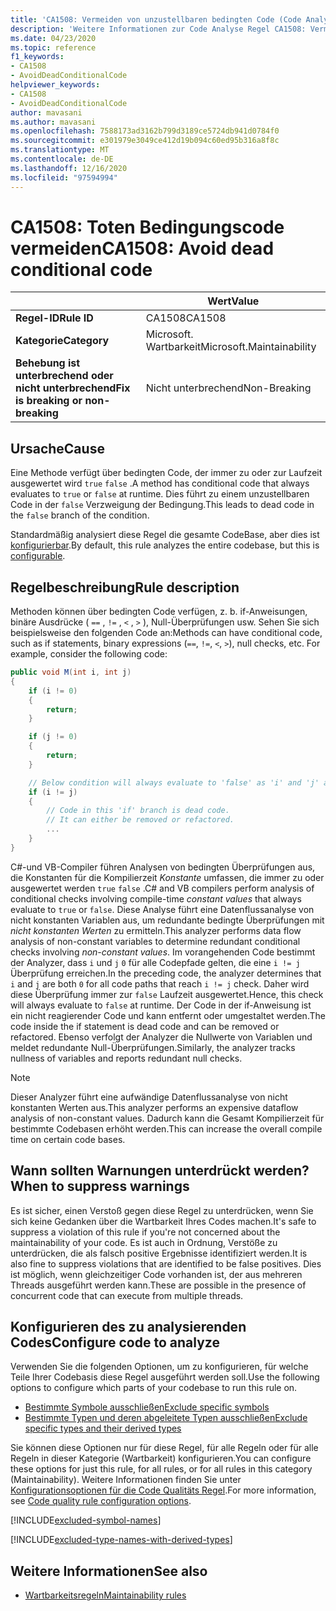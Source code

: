 ```yaml
---
title: 'CA1508: Vermeiden von unzustellbaren bedingten Code (Code Analyse)'
description: 'Weitere Informationen zur Code Analyse Regel CA1508: Vermeiden von unzustellbaren bedingten Code'
ms.date: 04/23/2020
ms.topic: reference
f1_keywords:
- CA1508
- AvoidDeadConditionalCode
helpviewer_keywords:
- CA1508
- AvoidDeadConditionalCode
author: mavasani
ms.author: mavasani
ms.openlocfilehash: 7588173ad3162b799d3189ce5724db941d0784f0
ms.sourcegitcommit: e301979e3049ce412d19b094c60ed95b316a8f8c
ms.translationtype: MT
ms.contentlocale: de-DE
ms.lasthandoff: 12/16/2020
ms.locfileid: "97594994"
---
```

# <a name="ca1508-avoid-dead-conditional-code"></a><span data-ttu-id="31b3b-103">CA1508: Toten Bedingungscode vermeiden</span><span class="sxs-lookup"><span data-stu-id="31b3b-103">CA1508: Avoid dead conditional code</span></span>

| | <span data-ttu-id="31b3b-104">Wert</span><span class="sxs-lookup"><span data-stu-id="31b3b-104">Value</span></span> |
|-|-|
| <span data-ttu-id="31b3b-105">**Regel-ID**</span><span class="sxs-lookup"><span data-stu-id="31b3b-105">**Rule ID**</span></span> |<span data-ttu-id="31b3b-106">CA1508</span><span class="sxs-lookup"><span data-stu-id="31b3b-106">CA1508</span></span>|
| <span data-ttu-id="31b3b-107">**Kategorie**</span><span class="sxs-lookup"><span data-stu-id="31b3b-107">**Category**</span></span> |<span data-ttu-id="31b3b-108">Microsoft. Wartbarkeit</span><span class="sxs-lookup"><span data-stu-id="31b3b-108">Microsoft.Maintainability</span></span>|
| <span data-ttu-id="31b3b-109">**Behebung ist unterbrechend oder nicht unterbrechend**</span><span class="sxs-lookup"><span data-stu-id="31b3b-109">**Fix is breaking or non-breaking**</span></span> |<span data-ttu-id="31b3b-110">Nicht unterbrechend</span><span class="sxs-lookup"><span data-stu-id="31b3b-110">Non-Breaking</span></span>|

## <a name="cause"></a><span data-ttu-id="31b3b-111">Ursache</span><span class="sxs-lookup"><span data-stu-id="31b3b-111">Cause</span></span>

<span data-ttu-id="31b3b-112">Eine Methode verfügt über bedingten Code, der immer zu oder zur Laufzeit ausgewertet wird `true` `false` .</span><span class="sxs-lookup"><span data-stu-id="31b3b-112">A method has conditional code that always evaluates to `true` or `false` at runtime.</span></span> <span data-ttu-id="31b3b-113">Dies führt zu einem unzustellbaren Code in der `false` Verzweigung der Bedingung.</span><span class="sxs-lookup"><span data-stu-id="31b3b-113">This leads to dead code in the `false` branch of the condition.</span></span>

<span data-ttu-id="31b3b-114">Standardmäßig analysiert diese Regel die gesamte CodeBase, aber dies ist [konfigurierbar](#configure-code-to-analyze).</span><span class="sxs-lookup"><span data-stu-id="31b3b-114">By default, this rule analyzes the entire codebase, but this is [configurable](#configure-code-to-analyze).</span></span>

## <a name="rule-description"></a><span data-ttu-id="31b3b-115">Regelbeschreibung</span><span class="sxs-lookup"><span data-stu-id="31b3b-115">Rule description</span></span>

<span data-ttu-id="31b3b-116">Methoden können über bedingten Code verfügen, z. b. if-Anweisungen, binäre Ausdrücke ( `==` , `!=` , `<` , `>` ), Null-Überprüfungen usw. Sehen Sie sich beispielsweise den folgenden Code an:</span><span class="sxs-lookup"><span data-stu-id="31b3b-116">Methods can have conditional code, such as if statements, binary expressions (`==`, `!=`, `<`, `>`), null checks, etc. For example, consider the following code:</span></span>

```csharp
public void M(int i, int j)
{
    if (i != 0)
    {
        return;
    }

    if (j != 0)
    {
        return;
    }

    // Below condition will always evaluate to 'false' as 'i' and 'j' are both '0' here.
    if (i != j)
    {
        // Code in this 'if' branch is dead code.
        // It can either be removed or refactored.
        ...
    }
}
```

<span data-ttu-id="31b3b-117">C#-und VB-Compiler führen Analysen von bedingten Überprüfungen aus, die Konstanten für die Kompilierzeit _Konstante_ umfassen, die immer zu oder ausgewertet werden `true` `false` .</span><span class="sxs-lookup"><span data-stu-id="31b3b-117">C# and VB compilers perform analysis of conditional checks involving compile-time _constant values_ that always evaluate to `true` or `false`.</span></span> <span data-ttu-id="31b3b-118">Diese Analyse führt eine Datenflussanalyse von nicht konstanten Variablen aus, um redundante bedingte Überprüfungen mit _nicht konstanten Werten_ zu ermitteln.</span><span class="sxs-lookup"><span data-stu-id="31b3b-118">This analyzer performs data flow analysis of non-constant variables to determine redundant conditional checks involving _non-constant values_.</span></span> <span data-ttu-id="31b3b-119">Im vorangehenden Code bestimmt der Analyzer, dass `i` und `j` `0` für alle Codepfade gelten, die eine `i != j` Überprüfung erreichen.</span><span class="sxs-lookup"><span data-stu-id="31b3b-119">In the preceding code, the analyzer determines that `i` and `j` are both `0` for all code paths that reach `i != j` check.</span></span> <span data-ttu-id="31b3b-120">Daher wird diese Überprüfung immer zur `false` Laufzeit ausgewertet.</span><span class="sxs-lookup"><span data-stu-id="31b3b-120">Hence, this check will always evaluate to `false` at runtime.</span></span> <span data-ttu-id="31b3b-121">Der Code in der if-Anweisung ist ein nicht reagierender Code und kann entfernt oder umgestaltet werden.</span><span class="sxs-lookup"><span data-stu-id="31b3b-121">The code inside the if statement is dead code and can be removed or refactored.</span></span> <span data-ttu-id="31b3b-122">Ebenso verfolgt der Analyzer die Nullwerte von Variablen und meldet redundante Null-Überprüfungen.</span><span class="sxs-lookup"><span data-stu-id="31b3b-122">Similarly, the analyzer tracks nullness of variables and reports redundant null checks.</span></span>

> [!NOTE]
> <span data-ttu-id="31b3b-123">Dieser Analyzer führt eine aufwändige Datenflussanalyse von nicht konstanten Werten aus.</span><span class="sxs-lookup"><span data-stu-id="31b3b-123">This analyzer performs an expensive dataflow analysis of non-constant values.</span></span> <span data-ttu-id="31b3b-124">Dadurch kann die Gesamt Kompilierzeit für bestimmte Codebasen erhöht werden.</span><span class="sxs-lookup"><span data-stu-id="31b3b-124">This can increase the overall compile time on certain code bases.</span></span>

## <a name="when-to-suppress-warnings"></a><span data-ttu-id="31b3b-125">Wann sollten Warnungen unterdrückt werden?</span><span class="sxs-lookup"><span data-stu-id="31b3b-125">When to suppress warnings</span></span>

<span data-ttu-id="31b3b-126">Es ist sicher, einen Verstoß gegen diese Regel zu unterdrücken, wenn Sie sich keine Gedanken über die Wartbarkeit Ihres Codes machen.</span><span class="sxs-lookup"><span data-stu-id="31b3b-126">It's safe to suppress a violation of this rule if you're not concerned about the maintainability of your code.</span></span> <span data-ttu-id="31b3b-127">Es ist auch in Ordnung, Verstöße zu unterdrücken, die als falsch positive Ergebnisse identifiziert werden.</span><span class="sxs-lookup"><span data-stu-id="31b3b-127">It is also fine to suppress violations that are identified to be false positives.</span></span> <span data-ttu-id="31b3b-128">Dies ist möglich, wenn gleichzeitiger Code vorhanden ist, der aus mehreren Threads ausgeführt werden kann.</span><span class="sxs-lookup"><span data-stu-id="31b3b-128">These are possible in the presence of concurrent code that can execute from multiple threads.</span></span>

## <a name="configure-code-to-analyze"></a><span data-ttu-id="31b3b-129">Konfigurieren des zu analysierenden Codes</span><span class="sxs-lookup"><span data-stu-id="31b3b-129">Configure code to analyze</span></span>

<span data-ttu-id="31b3b-130">Verwenden Sie die folgenden Optionen, um zu konfigurieren, für welche Teile Ihrer Codebasis diese Regel ausgeführt werden soll.</span><span class="sxs-lookup"><span data-stu-id="31b3b-130">Use the following options to configure which parts of your codebase to run this rule on.</span></span>

- [<span data-ttu-id="31b3b-131">Bestimmte Symbole ausschließen</span><span class="sxs-lookup"><span data-stu-id="31b3b-131">Exclude specific symbols</span></span>](#exclude-specific-symbols)
- [<span data-ttu-id="31b3b-132">Bestimmte Typen und deren abgeleitete Typen ausschließen</span><span class="sxs-lookup"><span data-stu-id="31b3b-132">Exclude specific types and their derived types</span></span>](#exclude-specific-types-and-their-derived-types)

<span data-ttu-id="31b3b-133">Sie können diese Optionen nur für diese Regel, für alle Regeln oder für alle Regeln in dieser Kategorie (Wartbarkeit) konfigurieren.</span><span class="sxs-lookup"><span data-stu-id="31b3b-133">You can configure these options for just this rule, for all rules, or for all rules in this category (Maintainability).</span></span> <span data-ttu-id="31b3b-134">Weitere Informationen finden Sie unter [Konfigurationsoptionen für die Code Qualitäts Regel](../code-quality-rule-options.md).</span><span class="sxs-lookup"><span data-stu-id="31b3b-134">For more information, see [Code quality rule configuration options](../code-quality-rule-options.md).</span></span>

[!INCLUDE[excluded-symbol-names](~/includes/code-analysis/excluded-symbol-names.md)]

[!INCLUDE[excluded-type-names-with-derived-types](~/includes/code-analysis/excluded-type-names-with-derived-types.md)]

## <a name="see-also"></a><span data-ttu-id="31b3b-135">Weitere Informationen</span><span class="sxs-lookup"><span data-stu-id="31b3b-135">See also</span></span>

- [<span data-ttu-id="31b3b-136">Wartbarkeitsregeln</span><span class="sxs-lookup"><span data-stu-id="31b3b-136">Maintainability rules</span></span>](maintainability-warnings.md)
